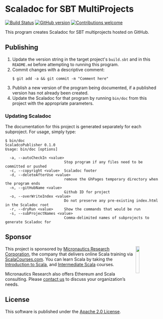 # Scaladoc for SBT MultiProjects

[![Build Status](https://travis-ci.org/mslinn/scaladoc.svg?branch=master)](https://travis-ci.org/mslinn/scaladoc)
[![GitHub version](https://badge.fury.io/gh/mslinn%2Fscaladoc.svg)](https://badge.fury.io/gh/mslinn%2Fscaladoc)
[![Contributions welcome](https://img.shields.io/badge/contributions-welcome-brightgreen.svg?style=flat)](https://github.com/dwyl/esta/issues)

This program creates Scaladoc for SBT multiprojects hosted on GitHub.

## Publishing
1. Update the version string in the target project's `build.sbt` and in this `README.md` before attempting to running this program.
2. Commit changes with a descriptive comment:
   ```
   $ git add -a && git commit -m "Comment here"
   ```
3. Publish a new version of the program being documented, if a published version has not already been created.
4. Update the Scaladoc for that program by running `bin/doc` from this project with the appropriate parameters.

### Updating Scaladoc
The documentation for this project is generated separately for each subproject.
For usage, simply type:
```
$ bin/doc
ScaladcoPublisher 0.1.0
Usage: bin/doc [options]

  -a, --autoCheckIn <value>
                           Stop program if any files need to be committed or pushed
  -c, --copyright <value>  Scaladoc footer
  -d, --deleteAfterUse <value>
                           remove the GhPages temporary directory when the program ends
  -n, --gitHubName <value>
                           Github ID for project
  -o, --overWriteIndex <value>
                           Do not preserve any pre-existing index.html in the Scaladoc root
  -r, --dryRun <value>     Show the commands that would be run
  -s, --subProjectNames <value>
                           Comma-delimited names of subprojects to generate Scaladoc for
```

## Sponsor
<img src='https://www.micronauticsresearch.com/images/robotCircle400shadow.png' align='right' width='15%'>

This project is sponsored by [Micronautics Research Corporation](http://www.micronauticsresearch.com/),
the company that delivers online Scala training via [ScalaCourses.com](http://www.ScalaCourses.com).
You can learn Scala by taking the [Introduction to Scala](http://www.ScalaCourses.com/showCourse/40),
and [Intermediate Scala](http://www.ScalaCourses.com/showCourse/45) courses.

Micronautics Research also offers Ethereum and Scala consulting.
Please [contact us](mailto:sales@micronauticsresearch.com) to discuss your organization&rsquo;s needs.

## License
This software is published under the [Apache 2.0 License](http://www.apache.org/licenses/LICENSE-2.0.html).
